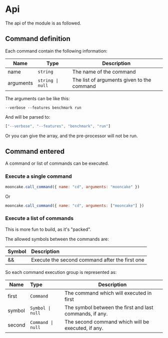 # Api

The api of the module is as followed.

## Command definition

Each command contain the following information:

| Name      | Type             | Description                                |
|-----------|------------------|--------------------------------------------|
| name      | `string`         | The name of the command                    |
| arguments | `string \| null` | The list of arguments given to the command |

The arguments can be like this:
```
--verbose --features benchmark run
```
And will be parsed to:
```js
["--verbose", "--features", "benchmark", "run"]
```

Or you can give the array, and the pre-processor will not be run.

## Command entered

A command or list of commands can be executed.

### Execute a single command

```js
mooncake.call_command({ name: "cd", arguments: "mooncake" })
```
Or
```js
mooncake.call_command({ name: "cd", arguments: ["mooncake"] })
```

### Execute a list of commands

This is more fun to build, as it's "packed".

The allowed symbols between the commands are:

| Symbol | Description                                    |
|--------|:-----------------------------------------------|
| &&     | Execute the second command after the first one |


So each command execution group is represented as:

| Name   | Type              | Description                                             |
|--------|:------------------|---------------------------------------------------------|
| first  | `Command`         | The command which will executed in first                |
| symbol | `Symbol \| null`  | The symbol between the first and last commands, if any. |
| second | `Command \| null` | The second command which will be executed, if any.      |



